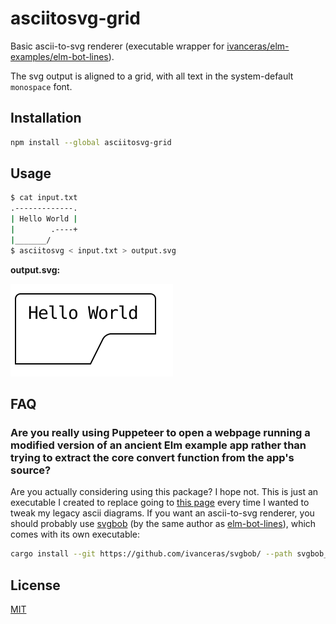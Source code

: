 # asciitosvg-grid

Basic ascii-to-svg renderer (executable wrapper for [ivanceras/elm-examples/elm-bot-lines][elm-bot-lines-gh]).

The svg output is aligned to a grid, with all text in the system-default `monospace` font.

## Installation

```sh
npm install --global asciitosvg-grid
```

## Usage

```sh
$ cat input.txt
.-------------.
| Hello World |
|        .----+
|_______/
$ asciitosvg < input.txt > output.svg
```

**output.svg:**

![output.svg in demo](./demo/output.svg)

## FAQ

### Are you really using Puppeteer to open a webpage running a modified version of an ancient Elm example app rather than trying to extract the core convert function from the app's source?

Are you actually considering using this package? I hope not. This is just an executable I created to replace going to [this page][elm-bot-lines] every time I wanted to tweak my legacy ascii diagrams. If you want an ascii-to-svg renderer, you should probably use [svgbob][svgbob] (by the same author as [elm-bot-lines][elm-bot-lines]), which comes with its own executable:

```sh
cargo install --git https://github.com/ivanceras/svgbob/ --path svgbob_cli
```

<!-- ### Do you do anything more respectable?

🤔 -->

## License

[MIT](https://choosealicense.com/licenses/mit/)

[elm-bot-lines]: https://ivanceras.github.io/elm-examples/elm-bot-lines/
[elm-bot-lines-gh]: https://github.com/ivanceras/elm-examples/tree/master/elm-bot-lines
[svgbob]: https://github.com/ivanceras/svgbob
